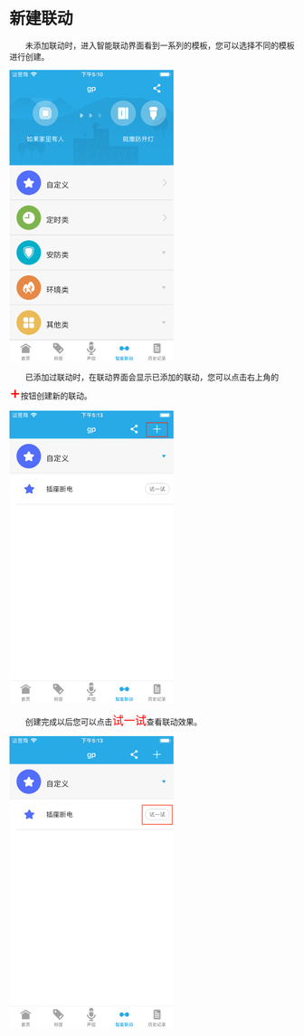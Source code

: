 # 新建联动

&emsp;&emsp;未添加联动时，进入智能联动界面看到一系列的模板，您可以选择不同的模板进行创建。

<img src="../images/interplay/联动首页.png" width = "290" height = "515">

&emsp;&emsp;已添加过联动时，在联动界面会显示已添加的联动，您可以点击右上角的<font style='color:#ff0000;font-size:30px'>+</font>按钮创建新的联动。

<img src="../images/interplay/添加.png" width = "290" height = "515">

&emsp;&emsp;创建完成以后您可以点击<font style='color:#ff0000;font-size:20px'>试一试</font>查看联动效果。

<img src="../images/interplay/试一试.png" width = "290" height = "515">